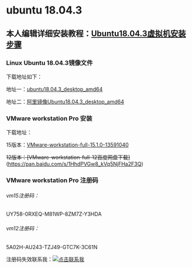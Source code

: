 ﻿# ubuntu 18.04.3

## 本人编辑详细安装教程：[Ubuntu18.04.3虚拟机安装步骤](https://blog.csdn.net/qq_42372031/article/details/100588245)

### Linux Ubuntu 18.04.3镜像文件

下载地址如下：

地址一：[ubuntu18.04.3_desktop_amd64](https://ubuntu.com/download/desktop/thank-you?country=CN&version=18.04.3&architecture=amd64)

地址二：[阿里镜像Ubuntu18.04.3_desktop_amd64](https://mirrors.aliyun.com/ubuntu-releases/bionic/ubuntu-18.04.3-desktop-amd64.iso)



### VMware workstation Pro 安装

下载地址：

15版本：[VMware-workstation-full-15.1.0-13591040](http://download3.vmware.com/software/wkst/file/VMware-workstation-full-15.1.0-13591040.exe)

~~12版本：[VMware-workstation-full-12百度网盘下载]~~
(https://pan.baidu.com/s/1HhdPVGw8_kVq5NjFHa2F3Q)



### VMware workstation Pro 注册码

###### vm15注册码：

UY758-0RXEQ-M81WP-8ZM7Z-Y3HDA



###### vm12注册码：

5A02H-AU243-TZJ49-GTC7K-3C61N



注册码失效联系我：[![点击联系我](/img/qqchat.png)](http://sighttp.qq.com/authd?IDKEY=7dfda399f536c5e92014eaf37fba8c140e8efc88f0e4efe1)

